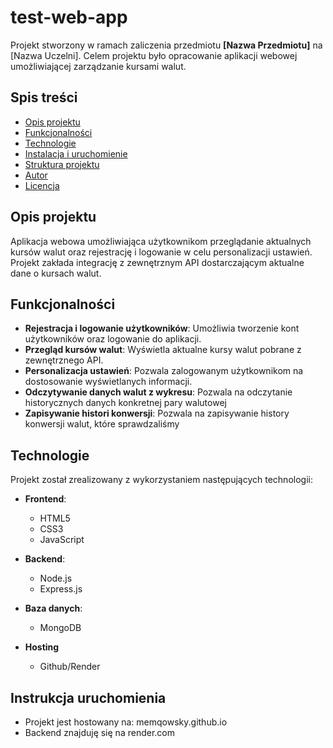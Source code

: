 # test-web-app

Projekt stworzony w ramach zaliczenia przedmiotu **[Nazwa Przedmiotu]** na [Nazwa Uczelni]. Celem projektu było opracowanie aplikacji webowej umożliwiającej zarządzanie kursami walut.

## Spis treści

- [Opis projektu](#opis-projektu)
- [Funkcjonalności](#funkcjonalności)
- [Technologie](#technologie)
- [Instalacja i uruchomienie](#instalacja-i-uruchomienie)
- [Struktura projektu](#struktura-projektu)
- [Autor](#autor)
- [Licencja](#licencja)

## Opis projektu

Aplikacja webowa umożliwiająca użytkownikom przeglądanie aktualnych kursów walut oraz rejestrację i logowanie w celu personalizacji ustawień. Projekt zakłada integrację z zewnętrznym API dostarczającym aktualne dane o kursach walut.

## Funkcjonalności

- **Rejestracja i logowanie użytkowników**: Umożliwia tworzenie kont użytkowników oraz logowanie do aplikacji.
- **Przegląd kursów walut**: Wyświetla aktualne kursy walut pobrane z zewnętrznego API.
- **Personalizacja ustawień**: Pozwala zalogowanym użytkownikom na dostosowanie wyświetlanych informacji.
- **Odczytywanie danych walut z wykresu**: Pozwala na odczytanie historycznych danych konkretnej pary walutowej
- **Zapisywanie histori konwersji**: Pozwala na zapisywanie history konwersji walut, które sprawdzaliśmy

## Technologie

Projekt został zrealizowany z wykorzystaniem następujących technologii:

- **Frontend**:
  - HTML5
  - CSS3
  - JavaScript

- **Backend**:
  - Node.js
  - Express.js

- **Baza danych**:
  - MongoDB

- **Hosting**
  - Github/Render

## Instrukcja uruchomienia

- Projekt jest hostowany na: memqowsky.github.io
- Backend znajduję się na render.com
